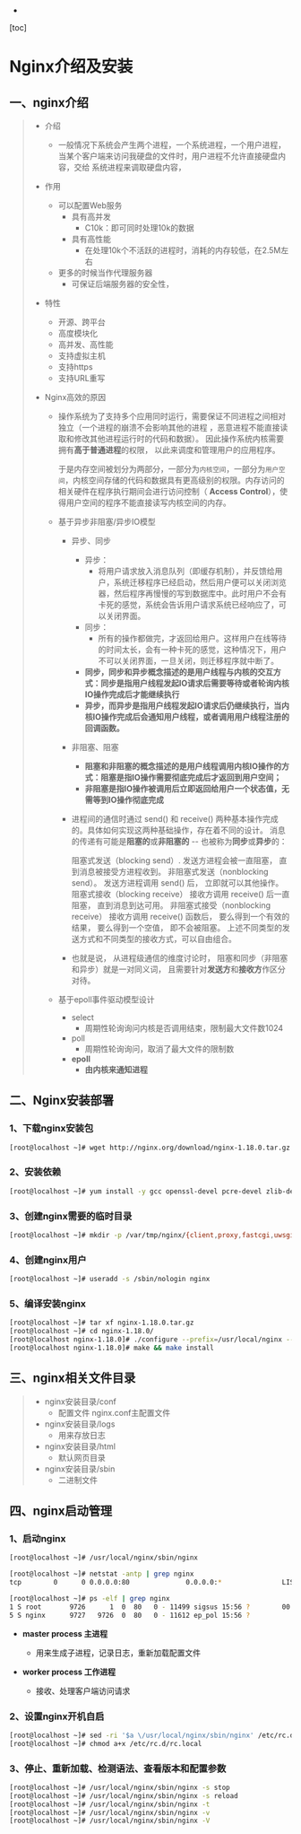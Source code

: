 -

[toc]

#                                                                                                                                                                                                                                                                                                                                                                                                                                                                                                                                                                                                                                                                                                                                                                                                                                                                                                                                                                                                                                                                                                                                                                                                                                                                                                                                                                                                                                                                                                                                                                                                                                                                                                                                                                                                                                                                                                                                                                                                                                                                                                                                                                                                            Nginx介绍及安装

##      一、nginx介绍

> * 介绍     
>   
>   * 一般情况下系统会产生两个进程，一个系统进程，一个用户进程，当某个客户端来访问我硬盘的文件时，用户进程不允许直接硬盘内容，交给    系统进程来调取硬盘内容，                                                                                                                                                                                            
>   
> * 作用
>   * 可以配置Web服务
>     * 具有高并发
>       * C10k：即可同时处理10k的数据
>     * 具有高性能
>       * 在处理10k个不活跃的进程时，消耗的内存较低，在2.5M左右
>   * 更多的时候当作代理服务器
>     * 可保证后端服务器的安全性，
>   
> * 特性
>   * 开源、跨平台
>   * 高度模块化
>   * 高并发、高性能
>   * 支持虚拟主机
>   * 支持https
>   * 支持URL重写
>   
> * Nginx高效的原因
>   
>   * 操作系统为了支持多个应用同时运行，需要保证不同进程之间相对独立（一个进程的崩溃不会影响其他的进程 ，恶意进程不能直接读取和修改其他进程运行时的代码和数据）。 因此操作系统内核需要拥有**高于普通进程**的权限， 以此来调度和管理用户的应用程序。
>     
>     于是内存空间被划分为两部分，一部分为`内核空间`，一部分为`用户空间`，内核空间存储的代码和数据具有更高级别的权限。内存访问的相关硬件在程序执行期间会进行访问控制（ **Access Control**），使得用户空间的程序不能直接读写内核空间的内存。
>     
>   * 基于异步非阻塞/异步IO模型
>     * 异步、同步
>       * 异步：
>         * 将用户请求放入消息队列（即缓存机制），并反馈给用户，系统迁移程序已经启动，然后用户便可以关闭浏览器，然后程序再慢慢的写到数据库中。此时用户不会有卡死的感觉，系统会告诉用户请求系统已经响应了，可以关闭界面。
>       * 同步：
>         * 所有的操作都做完，才返回给用户。这样用户在线等待的时间太长，会有一种卡死的感觉，这种情况下，用户不可以关闭界面，一旦关闭，则迁移程序就中断了。
>       * **同步，同步和异步概念描述的是用户线程与内核的交互方式：同步是指用户线程发起IO请求后需要等待或者轮询内核IO操作完成后才能继续执行**
>       * **异步，而异步是指用户线程发起IO请求后仍继续执行，当内核IO操作完成后会通知用户线程，或者调用用户线程注册的回调函数。**
>       
>     * 非阻塞、阻塞
>       * **阻塞和非阻塞的概念描述的是用户线程调用内核IO操作的方式：阻塞是指IO操作需要彻底完成后才返回到用户空间；**
>       * **非阻塞是指IO操作被调用后立即返回给用户一个状态值，无需等到IO操作彻底完成**
>       
>     * 进程间的通信时通过 send() 和 receive() 两种基本操作完成的。具体如何实现这两种基础操作，存在着不同的设计。
>       消息的传递有可能是**阻塞的**或**非阻塞的** -- 也被称为**同步**或**异步**的：
>   
>       阻塞式发送（blocking send）. 发送方进程会被一直阻塞， 直到消息被接受方进程收到。
>       非阻塞式发送（nonblocking send）。 发送方进程调用 send() 后， 立即就可以其他操作。
>       阻塞式接收（blocking receive） 接收方调用 receive() 后一直阻塞， 直到消息到达可用。
>       非阻塞式接受（nonblocking receive） 接收方调用 receive() 函数后， 要么得到一个有效的结果， 要么得到一个空值， 即不会被阻塞。
>       上述不同类型的发送方式和不同类型的接收方式，可以自由组合。
>   
>     * 也就是说， 从进程级通信的维度讨论时， 阻塞和同步（非阻塞和异步）就是一对同义词， 且需要针对**发送方**和**接收方**作区分对待。
>   
>   * 基于epoll事件驱动模型设计
>     * select
>       * 周期性轮询询问内核是否调用结束，限制最大文件数1024
>     * poll
>       * 周期性轮询询问，取消了最大文件的限制数
>     * **epoll**
>       * **由内核来通知进程**

## 二、Nginx安装部署

### 1、下载nginx安装包

```bash
[root@localhost ~]# wget http://nginx.org/download/nginx-1.18.0.tar.gz
```

### 2、安装依赖

```bash
[root@localhost ~]# yum install -y gcc openssl-devel pcre-devel zlib-devel 
```

### 3、创建nginx需要的临时目录

```bash
[root@localhost ~]# mkdir -p /var/tmp/nginx/{client,proxy,fastcgi,uwsgi,scgi}
```

### 4、创建nginx用户

```bash
[root@localhost ~]# useradd -s /sbin/nologin nginx 
```

### 5、编译安装nginx

```bash
[root@localhost ~]# tar xf nginx-1.18.0.tar.gz 
[root@localhost ~]# cd nginx-1.18.0/
[root@localhost nginx-1.18.0]# ./configure --prefix=/usr/local/nginx --user=nginx --group=nginx --with-http_ssl_module --with-http_flv_module --with-http_stub_status_module --with-http_gzip_static_module --with-pcre --with-file-aio --with-http_secure_link_module --with-threads --http-client-body-temp-path=/var/tmp/nginx/client/ --http-proxy-temp-path=/var/tmp/nginx/proxy/ --http-fastcgi-temp-path=/var/tmp/nginx/fastcgi/ --http-uwsgi-temp-path=/var/tmp/nginx/uwsgi/ --http-scgi-temp-path=/var/tmp/nginx/scgi/
[root@localhost nginx-1.18.0]# make && make install 
```

## 三、nginx相关文件目录

> * nginx安装目录/conf
>   * 配置文件    nginx.conf主配置文件
> * nginx安装目录/logs
>   * 用来存放日志
> * nginx安装目录/html
>   * 默认网页目录
> * nginx安装目录/sbin
>   * 二进制文件

## 四、nginx启动管理

### 1、启动nginx

```bash
[root@localhost ~]# /usr/local/nginx/sbin/nginx 

[root@localhost ~]# netstat -antp | grep nginx
tcp        0      0 0.0.0.0:80              0.0.0.0:*               LISTEN      9726/nginx: master  

[root@localhost ~]# ps -elf | grep nginx 
1 S root       9726      1  0  80   0 - 11499 sigsus 15:56 ?        00:00:00 nginx: master process /usr/local/nginx/sbin/nginx
5 S nginx      9727   9726  0  80   0 - 11612 ep_pol 15:56 ?  
```

* **master process 主进程**

  * 用来生成子进程，记录日志，重新加载配置文件

* **worker process  工作进程**

  * 接收、处理客户端访问请求

  

### 2、设置nginx开机自启

```bash
[root@localhost ~]# sed -ri '$a \/usr/local/nginx/sbin/nginx' /etc/rc.d/rc.local
[root@localhost ~]# chmod a+x /etc/rc.d/rc.local
```

### 3、停止、重新加载、检测语法、查看版本和配置参数

```bash
[root@localhost ~]# /usr/local/nginx/sbin/nginx -s stop
[root@localhost ~]# /usr/local/nginx/sbin/nginx -s reload
[root@localhost ~]# /usr/local/nginx/sbin/nginx -t
[root@localhost ~]# /usr/local/nginx/sbin/nginx -v
[root@localhost ~]# /usr/local/nginx/sbin/nginx -V
```

